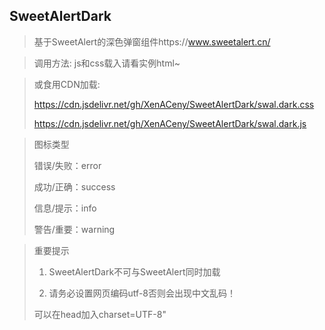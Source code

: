 SweetAlertDark
-----------------
>基于SweetAlert的深色弹窗组件https://www.sweetalert.cn/

>调用方法:
>js和css载入请看实例html~
><script type="text/javascript">swal("标题","内容","图标类型");</script>

>或食用CDN加载:
>
>https://cdn.jsdelivr.net/gh/XenACeny/SweetAlertDark/swal.dark.css
>
>https://cdn.jsdelivr.net/gh/XenACeny/SweetAlertDark/swal.dark.js

>图标类型
>
>错误/失败：error
>
>成功/正确：success
>
>信息/提示：info
>
>警告/重要：warning

>重要提示
>
>1. SweetAlertDark不可与SweetAlert同时加载
>
>2. 请务必设置网页编码utf-8否则会出现中文乱码！
>
>可以在head加入charset=UTF-8"
